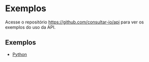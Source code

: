 # Exemplos

Acesse o repositório <https://github.com/consultar-io/api> para ver os exemplos
do uso da API.

## Exemplos

- [Python](https://github.com/consultar-io/api/blob/main/python/README.md)
